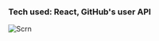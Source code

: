 ### Tech used: React, GitHub's user API
![Scrn](https://user-images.githubusercontent.com/42055200/64971489-72993e00-d8b0-11e9-9e3e-46c7f20d0c87.png)
